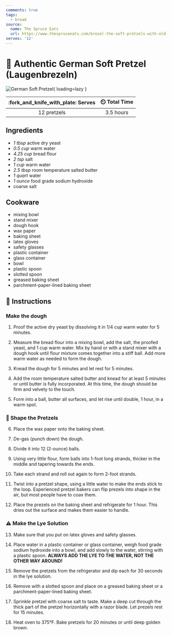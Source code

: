 ```yaml
---
comments: true
tags:
  - bread
source:
  name: The Spruce Eats
  url: https://www.thespruceeats.com/brezel-the-soft-pretzels-with-old-world-taste-1446685
serves: '12'
---
```


# :bread: Authentic German Soft Pretzel (Laugenbrezeln)

![German Soft Pretzel][1]{ loading=lazy }

| :fork_and_knife_with_plate: Serves | :timer_clock: Total Time |
|:----------------------------------:|:-----------------------: |
| 12 pretzels | 3.5 hours |

## Ingredients
- *1 tbsp* active dry yeast
- *0.5 cup* warm water
- *4.25 cup* bread flour
- *2 tsp* salt
- *1 cup* warm water
- *2.5 tbsp* room temperature salted butter
- *1 quart* water
- *1 ounce* food grade sodium hydroxide
- coarse salt

## Cookware
- mixing bowl
- stand mixer
- dough hook
- wax paper
- baking sheet
- latex gloves
- safety glasses
- plastic container
- glass container
- bowl
- plastic spoon
- slotted spoon
- greased baking sheet
- parchment-paper-lined baking sheet

## :pencil: Instructions
### Make the dough
1. Proof the active dry yeast by dissolving it in 1/4 cup warm water for 5
minutes.

2. Measure the bread flour into a mixing bowl, add the salt, the proofed yeast,
and 1 cup warm water. Mix by hand or with a stand mixer with a dough hook until
flour mixture comes together into a stiff ball. Add more warm water as needed to
form the dough.

3. Knead the dough for 5 minutes and let rest for 5 minutes.

4. Add the room temperature salted butter and knead for at least 5 minutes or
until butter is fully incorporated. At this time, the dough should be firm and
velvety to the touch.

5. Form into a ball, butter all surfaces, and let rise until double, 1 hour, in
a warm spot.

### :pretzel: Shape the Pretzels
6. Place the wax paper onto the baking sheet.

7. De-gas (punch down) the dough.

8. Divide it into 12 (2-ounce) balls.

9. Using very little flour, form balls into 1-foot long strands, thicker in the
middle and tapering towards the ends.

10. Take each strand and roll out again to form 2-foot strands.

11. Twist into a pretzel shape, using a little water to make the ends stick to
the loop. Experienced pretzel bakers can flip prezels into shape in the air, but
most people have to coax them.

12. Place the prezels on the baking sheet and refrigerate for 1 hour. This dries
out the surface and makes them easier to handle.

### :warning: Make the Lye Solution
13. Make sure that you put on latex gloves and safety glasses.

14. Place water in a plastic container or glass container, weigh food grade
sodium hydroxide into a bowl, and add slowly to the water, stirring with a
plastic spoon. **ALWAYS ADD THE LYE TO THE WATER, NOT THE OTHER WAY AROUND!**

15. Remove the pretzels from the refrigerator and dip each for 30 seconds in the
lye solution.

16. Remove with a slotted spoon and place on a greased baking sheet or a
parchment-paper-lined baking sheet.

17. Sprinkle pretzel with coarse salt to taste. Make a deep cut through the
thick part of the pretzel horizontally with a razor blade. Let prezels rest for
15 minutes.

18. Heat oven to 375°F. Bake pretzels for 20 minutes or until deep golden brown.

[1]: <../cook\breads\Almost No-Knead Sourdough Bread.jpg>